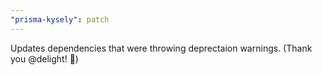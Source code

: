 ```yaml
---
"prisma-kysely": patch
---
```


Updates dependencies that were throwing deprectaion warnings. (Thank you @delight! 🍺)
